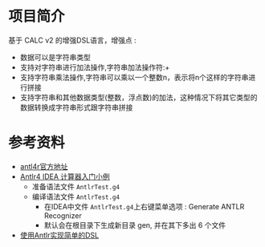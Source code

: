# 项目简介

基于 CALC v2 的增强DSL语言，增强点 :
- 数据可以是字符串类型
- 支持对字符串进行加法操作,字符串加法操作符:+
- 支持字符串乘法操作,字符串可以乘以一个整数n，表示将n个这样的字符串进行拼接
- 支持字符串和其他数据类型(整数，浮点数)的加法，这种情况下将其它类型的数据转换成字符串形式跟字符串拼接


# 参考资料

- [antl4r官方地址](https://www.antlr.org)
- [Antlr4 IDEA 计算器入门小例](https://www.jianshu.com/p/628f2a4eb815)
    - 准备语法文件 `AntlrTest.g4`
    - 编译语法文件 `AntlrTest.g4`
        - 在IDEA中文件 `AntlrTest.g4`上右键菜单选项 : Generate ANTLR Recognizer
        - 默认会在根目录下生成新目录 gen, 并在其下多出 6 个文件
- [使用Antlr实现简单的DSL](https://www.cnblogs.com/haoxinyue/p/4225006.html)